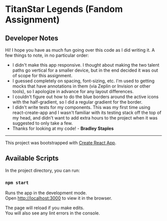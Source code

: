 # TitanStar Legends (Fandom Assignment)

## Developer Notes

Hi! I hope you have as much fun going over this code as I did writing it. A few things to note, in no particular order:

* I didn't make this app responsive. I thought about making the two talent paths go vertical for a smaller device, but in the end decided it was out of scope for this assignment.
* I guessed completely on spacing, font-sizing, etc. I'm used to getting mocks that have annotations in them (via Zeplin or Invision or other tools), so I apologize in advance for any layout differences.
* I couldn't figure out how to do the blue borders around the active icons with the half-gradient, so I did a regular gradient for the border.
* I didn't write tests for my components. This was my first time using react-create-app and I wasn't familiar with its testing stack off the top of my head, and didn't want to add extra hours to the project when it was suggested to only take a few.
* Thanks for looking at my code! - __Bradley Staples__

---


This project was bootstrapped with [Create React App](https://github.com/facebook/create-react-app).

## Available Scripts

In the project directory, you can run:

### `npm start`

Runs the app in the development mode.<br />
Open [http://localhost:3000](http://localhost:3000) to view it in the browser.

The page will reload if you make edits.<br />
You will also see any lint errors in the console.
